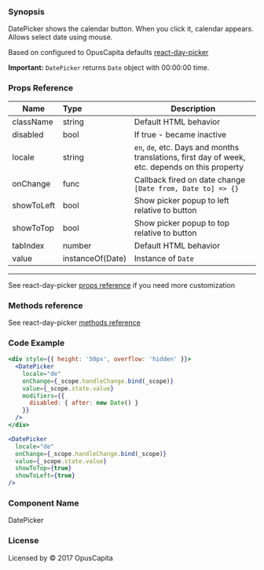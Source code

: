 ### Synopsis

DatePicker shows the calendar button. When you click it, calendar appears. Allows select date using mouse.

Based on configured to OpusCapita defaults [react-day-picker](https://github.com/gpbl/react-day-picker)

**Important:** `DatePicker` returns `Date` object with 00:00:00 time.

### Props Reference

| Name                           | Type                    | Description                                                                                     |
| ------------------------------ | :---------------------- | -----------------------------------------------------------                                     |
| className                      | string                  | Default HTML behavior                                                                           |
| disabled                       | bool                    | If true - became inactive                                                                       |
| locale                         | string                  | `en`, `de`, etc. Days and months translations, first day of week, etc. depends on this property |
| onChange                       | func                    | Callback fired on date change `[Date from, Date to] => {}`                                      |
| showToLeft                     | bool                    | Show picker popup to left relative to button                                                    |
| showToTop                      | bool                    | Show picker popup to top relative to button                                                     |
| tabIndex                       | number                  | Default HTML behavior                                                                           |
| value                          | instanceOf(Date)        | Instance of `Date`                                                                              |

***

See react-day-picker [props reference](http://react-day-picker.js.org/APIProps.html) if you need more customization

### Methods reference

See react-day-picker [methods reference](http://react-day-picker.js.org/APIMethods.html)

### Code Example

```jsx
<div style={{ height: '50px', overflow: 'hidden' }}>
  <DatePicker
    locale="de"
    onChange={_scope.handleChange.bind(_scope)}
    value={_scope.state.value}
    modifiers={{
      disabled: { after: new Date() }
    }}
  />
</div>

<DatePicker
  locale="de"
  onChange={_scope.handleChange.bind(_scope)}
  value={_scope.state.value}
  showToTop={true}
  showToLeft={true}
/>
```

### Component Name

DatePicker

### License

Licensed by © 2017 OpusCapita
